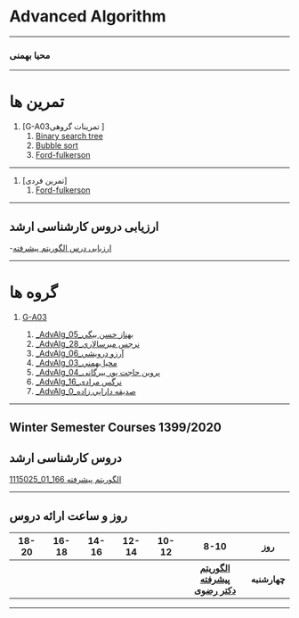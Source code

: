 # Advanced Algorithm
---------
### محیا بهمنی
--------------
# تمرین ها
1. [G-A03تمرینات گروهی ]
    1. [Binary search tree](https://www.aparat.com/v/mE1XP)
    1. [Bubble sort](https://aparat.com/v/jk90Q)
    1. [Ford-fulkerson](https://github.com/mirsalarinarjes/ford-fulkerson)
    
 ------------------
 1. [تمرین فردی]
     1. [Ford-fulkerson](https://aparat.com/v/1pmjE)
    
--------------------

## ارزیابی دروس کارشناسی ارشد
-[ارزیابی درس الگوریتم پیشرفته ](https://github.com/mahyabahmani/PNU_3991_AR/blob/main/MB_AdvancedAlgorithms_CheckList_AR_3991.pdf)


---------------------
# گروه ها
1. [G-A03](https://github.com/AliRazavi-edu/PNU_3991/tree/master/_MSc/AdvancedAlgorithms/1115025_01)

    1. [_AdvAlg_05_بهناز حسن بيگي](https://github.com/AliRazavi-edu/PNU_3991/tree/master/_MSc/AdvancedAlgorithms/1115025_01/05_%D8%A8%D9%87%D9%86%D8%A7%D8%B2%20%D8%AD%D8%B3%D9%86%20%D8%A8%D9%8A%DA%AF%D9%8A)    
    1. [_AdvAlg_28_نرجس ميرسالاري](https://github.com/AliRazavi-edu/PNU_3991/tree/master/_MSc/AdvancedAlgorithms/1115025_01/28_%D9%86%D8%B1%D8%AC%D8%B3%20%D9%85%D9%8A%D8%B1%D8%B3%D8%A7%D9%84%D8%A7%D8%B1%D9%8A)    
    1. [_AdvAlg_06_آرزو درويشي](https://github.com/AliRazavi-edu/PNU_3991/tree/master/_MSc/AdvancedAlgorithms/1115025_01/06_%D8%A7%D8%B1%D8%B2%D9%88%20%D8%AF%D8%B1%D9%88%D9%8A%D8%B4%D9%8A)    
    1. [_AdvAlg_03_محيا بهمني](https://github.com/AliRazavi-edu/PNU_3991/tree/master/_MSc/AdvancedAlgorithms/1115025_01/03_%D9%85%D8%AD%D9%8A%D8%A7%20%D8%A8%D9%87%D9%85%D9%86%D9%8A)
    1. [_AdvAlg_04_پروین حاجت پور بیرگانی](https://github.com/AliRazavi-edu/PNU_3991/tree/master/_MSc/AdvancedAlgorithms/1115025_01/04_%D9%BE%D8%B1%D9%88%D9%8A%D9%86%20%D8%AD%D8%A7%D8%AC%D8%AA%20%D9%BE%D9%88%D8%B1%D8%A8%D9%8A%D8%B1%DA%AF%D8%A7%D9%86%D9%8A)
   1. [_AdvAlg_16_نرگس مرادی](https://github.com/AliRazavi-edu/PNU_3991/tree/master/_MSc/AdvancedAlgorithms/1115025_80/16_%D9%86%D8%B1%DA%AF%D8%B3%20%D9%85%D8%B1%D8%A7%D8%AF%D9%8A)
    1. [_AdvAlg_0_صديقه دارايي زاده]()
-------------
## Winter Semester Courses 1399/2020

## دروس کارشناسی ارشد

[1115025_01_166   الگوریتم پیشرفته ](https://github.com/mirsalarinarjes/PNU_3991_AR/blob/main/AdvancedAlgorithms)
<br>

--------------

## روز و ساعت ارائه دروس

<table style="width:100%">
  <tr>
    <th>18-20</th>
    <th>16-18</th>
    <th>14-16</th>
    <th>12-14</th>
    <th>10-12</th>
    <th>8-10</th>
    <th>روز</th>
  </tr>
   <tr>
    <th></th>
    <th></th>
    <th></th>
    <th></th>
    <th></th>
    <th><a href="https://github.com/AliRazavi-edu/PNU_3991/tree/master/_MSc/AdvancedAlgorithms" >الگوریتم پیشرفته<br>دکتر رضوی</th>
    <th>چهارشنبه</th>
  </tr>
</table>

--------------



